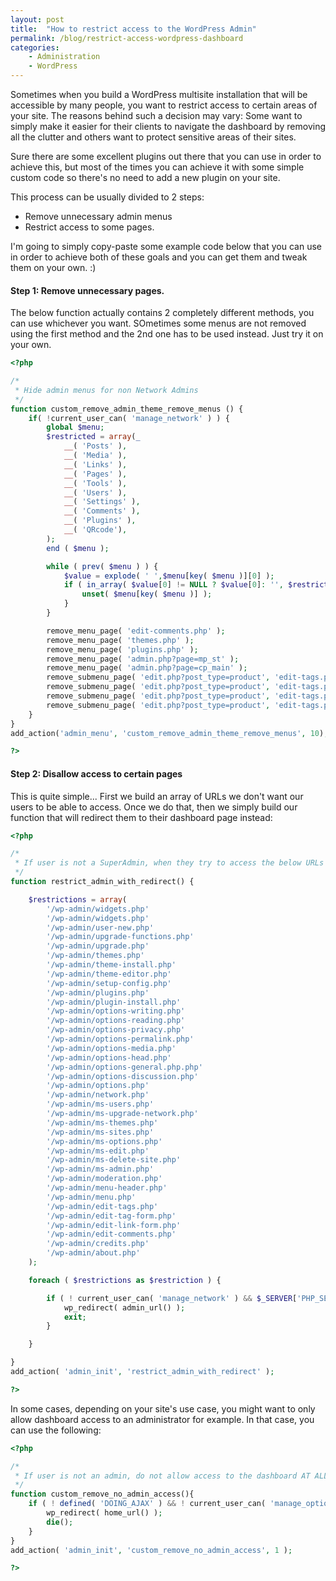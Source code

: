 ```yaml
---
layout: post
title:  "How to restrict access to the WordPress Admin"
permalink: /blog/restrict-access-wordpress-dashboard
categories:
    - Administration
    - WordPress
---
```


Sometimes when you build a WordPress multisite installation that will be accessible by many people, you want to restrict access to certain areas of your site.
The reasons behind such a decision may vary: Some want to simply make it easier for their clients to navigate the dashboard by removing all the clutter and others want to protect sensitive areas of their sites.

Sure there are some excellent plugins out there that you can use in order to achieve this, but most of the times you can achieve it with some simple custom code so there's no need to add a new plugin on your site.

This process can be usually divided to 2 steps:

* Remove unnecessary admin menus
* Restrict access to some pages.

I'm going to simply copy-paste some example code below that you can use in order to achieve both of these goals and you can get them and tweak them on your own. :)

#### Step 1: Remove unnecessary pages.

The below function actually contains 2 completely different methods, you can use whichever you want. SOmetimes some menus are not removed using the first method and the 2nd one has to be used instead. Just try it on your own.

```php
<?php

/*
 * Hide admin menus for non Network Admins
 */
function custom_remove_admin_theme_remove_menus () {
	if( !current_user_can( 'manage_network' ) ) {
		global $menu;
		$restricted = array(_
			__( 'Posts' ),
			__( 'Media' ),
			__( 'Links' ),
			__( 'Pages' ),
			__( 'Tools' ),
			__( 'Users' ),
			__( 'Settings' ),
			__( 'Comments' ),
			__( 'Plugins' ),
			__( 'QRcode'),
		);
		end ( $menu );

		while ( prev( $menu ) ) {
			$value = explode( ' ',$menu[key( $menu )][0] );
			if ( in_array( $value[0] != NULL ? $value[0]: '', $restricted ) ) {
				unset( $menu[key( $menu )] );
			}
		}

		remove_menu_page( 'edit-comments.php' );
		remove_menu_page( 'themes.php' );
		remove_menu_page( 'plugins.php' );
		remove_menu_page( 'admin.php?page=mp_st' );
		remove_menu_page( 'admin.php?page=cp_main' );
		remove_submenu_page( 'edit.php?post_type=product', 'edit-tags.php?taxonomy=product_category&amp;post_type=product' );
		remove_submenu_page( 'edit.php?post_type=product', 'edit-tags.php?taxonomy=brand&amp;post_type=product' );
		remove_submenu_page( 'edit.php?post_type=product', 'edit-tags.php?taxonomy=model&amp;post_type=product' );
		remove_submenu_page( 'edit.php?post_type=product', 'edit-tags.php?taxonomy=product_tag&amp;post_type=product' );
	}
}
add_action('admin_menu', 'custom_remove_admin_theme_remove_menus', 10);

?>
```

#### Step 2: Disallow access to certain pages

This is quite simple...
First we build an array of URLs we don't want our users to be able to access.
Once we do that, then we simply build our function that will redirect them to their dashboard page instead:

```php
<?php

/*
 * If user is not a SuperAdmin, when they try to access the below URLs they are redirected back to the dashboard.
 */
function restrict_admin_with_redirect() {

	$restrictions = array(
		'/wp-admin/widgets.php'
		'/wp-admin/widgets.php'
		'/wp-admin/user-new.php'
		'/wp-admin/upgrade-functions.php'
		'/wp-admin/upgrade.php'
		'/wp-admin/themes.php'
		'/wp-admin/theme-install.php'
		'/wp-admin/theme-editor.php'
		'/wp-admin/setup-config.php'
		'/wp-admin/plugins.php'
		'/wp-admin/plugin-install.php'
		'/wp-admin/options-writing.php'
		'/wp-admin/options-reading.php'
		'/wp-admin/options-privacy.php'
		'/wp-admin/options-permalink.php'
		'/wp-admin/options-media.php'
		'/wp-admin/options-head.php'
		'/wp-admin/options-general.php.php'
		'/wp-admin/options-discussion.php'
		'/wp-admin/options.php'
		'/wp-admin/network.php'
		'/wp-admin/ms-users.php'
		'/wp-admin/ms-upgrade-network.php'
		'/wp-admin/ms-themes.php'
		'/wp-admin/ms-sites.php'
		'/wp-admin/ms-options.php'
		'/wp-admin/ms-edit.php'
		'/wp-admin/ms-delete-site.php'
		'/wp-admin/ms-admin.php'
		'/wp-admin/moderation.php'
		'/wp-admin/menu-header.php'
		'/wp-admin/menu.php'
		'/wp-admin/edit-tags.php'
		'/wp-admin/edit-tag-form.php'
		'/wp-admin/edit-link-form.php'
		'/wp-admin/edit-comments.php'
		'/wp-admin/credits.php'
		'/wp-admin/about.php'
	);

	foreach ( $restrictions as $restriction ) {

		if ( ! current_user_can( 'manage_network' ) && $_SERVER['PHP_SELF'] == $restriction ) {
			wp_redirect( admin_url() );
			exit;
		}

	}

}
add_action( 'admin_init', 'restrict_admin_with_redirect' );

?>
```

In some cases, depending on your site's use case, you might want to only allow dashboard access to an administrator for example.
In that case, you can use the following:

```php
<?php

/*
 * If user is not an admin, do not allow access to the dashboard AT ALL.
 */
function custom_remove_no_admin_access(){
	if ( ! defined( 'DOING_AJAX' ) && ! current_user_can( 'manage_options' ) ) {
		wp_redirect( home_url() );
		die();
	}
}
add_action( 'admin_init', 'custom_remove_no_admin_access', 1 );

?>
```
